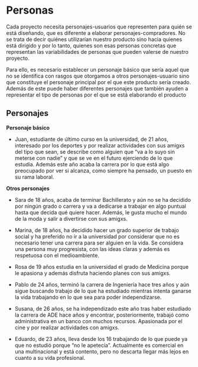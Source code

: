 # Personas #

Cada proyecto necesita personajes-usuarios que representen para quién se está diseñando, que es diferente a elaborar personajes-compradores. No se trata de decir quiénes utilizarían nuestro producto sino hacia quienes está dirigido y por lo tanto, quienes son esas personas concretas que representan las variabilidades de personas que pueden valerse de nuestro proyecto.

Para ello, es necesario establecer un personaje básico que sería aquel que no se identifica con rasgos que otorgamos a otros personajes-usuario sino que constituye el personaje principal por el que este producto sería creado. Además de este puede haber diferentes personajes que también ayuden a representar el tipo de personas por el que se está elaborando el producto

## Personajes ##

**Personaje básico** 

- Juan, estudiante de último curso en la universidad, de 21 años, interesado por los deportes y por realizar actividades con sus amigxs del tipo que sean, se describe como alguien que “va a lo suyo sin meterse con nadie” y que se ve en el futuro ejerciendo de lo que estudia. Además este año acaba la carrera por lo que está algo preocupado por ver si alcanza, como siempre ha pensado, un puesto en su rama laboral.

**Otros personajes**

- Sara de 18 años, acaba de terminar Bachillerato y aún no se ha decidido por ningún grado o carrera y va a dedicarse a trabajar en algo puntual hasta que decida qué quiere hacer. Además, le gusta mucho el mundo de la moda y salir a divertirse con sus amigxs.

- Marina, de 18 años, ha decidido hacer un grado superior de trabajo social y ha preferido no ir a la universidad por considerar que no es necesario tener una carrera para ser alguien en la vida. Se considera una persona muy progresista, con las ideas  claras y además es respetuosa con el medioambiente.

- Rosa de 19 años estudia en la universidad el grado de Medicina porque le apasiona y además disfruta haciendo planes con sus amigxs.

- Pablo de 24 años, terminó la carrera de Ingeniería hace tres años y aún sigue buscando trabajo de lo que ha estudiado mientras intenta ganarse la vida trabajando en lo que sea para poder independizarse.

- Susana, de 26 años, se ha independizado este año tras haber estudiado la carrera de ADE  hace años y encontrar, posteriormente, trabajó como administrativa en un banco con muchos recursos. Apasionada por el cine y por realizar actividades con amigxs.

- Eduardo, de 23 años, lleva desde los 16 trabajando de lo que puede ya que no estudió porque “no le apetecía”. Actualmente es comercial en una multinacional y está contento, pero no descarta llegar más lejos en cuanto a su vida profesional. 

